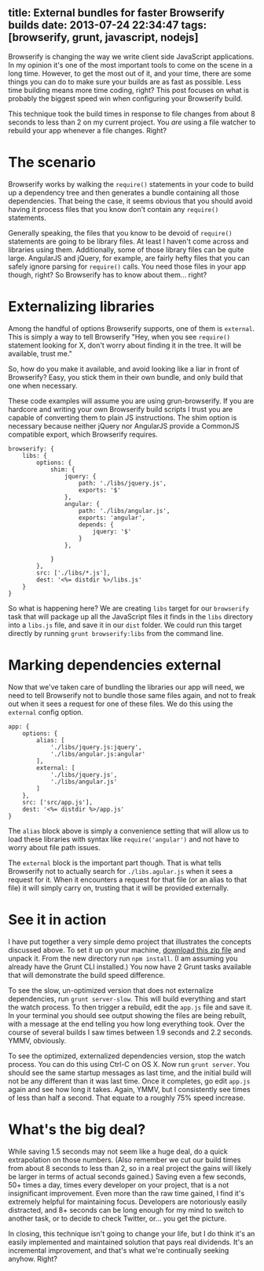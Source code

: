 title: External bundles for faster Browserify builds
date: 2013-07-24 22:34:47
tags: [browserify, grunt, javascript, nodejs]
---
Browserify is changing the way we write client side JavaScript applications. In my opinion it's one of the most important tools to come on the scene in a long time. However, to get the most out of it, and your time, there are some things you can do to make sure your builds are as fast as possible. Less time building means more time coding, right? This post focuses on what is probably the biggest speed win when configuring your Browserify build.

This technique took the build times in response to file changes from about 8 seconds to less than 2 on my current project. You *are* using a file watcher to rebuild your app whenever a file changes. Right?

The scenario
=

Browserify works by walking the `require()` statements in your code to build up a dependency tree and then generates a bundle containing all those dependencies. That being the case, it seems obvious that you should avoid having it process files that you know don't contain any `require()` statements.

Generally speaking, the files that you know to be devoid of `require()` statements are going to be library files. At least I haven't come across and libraries using them. Additionally, some of those library files can be quite large. AngularJS and jQuery, for example, are fairly hefty files that you can safely ignore parsing for `require()` calls. You need those files in your app though, right? So Browserify has to know about them… right?

Externalizing libraries
=

Among the handful of options Browserify supports, one of them is `external`. This is simply a way to tell Browserify "Hey, when you see `require()` statement looking for X, don't worry about finding it in the tree. It will be available, trust me."

So, how do you make it available, and avoid looking like a liar in front of Browserify? Easy, you stick them in their own bundle, and only build that one when necessary.

These code examples will assume you are using grun-browserify. If you are hardcore and writing your own Browserify build scripts I trust you are capable of converting them to plain JS instructions. The shim option is necessary because neither jQuery nor AngularJS provide a CommonJS compatible export, which Browserify requires.

```
browserify: {
	libs: {
		options: {
			shim: {
				jquery: {
					path: './libs/jquery.js',
					exports: '$'
				},
				angular: {
					path: './libs/angular.js', 
					exports: 'angular',
					depends: {
						jquery: '$'
					}
				},

			}
		},
		src: ['./libs/*.js'],
		dest: '<%= distdir %>/libs.js'
	}
}
```

So what is happening here? We are creating  `libs` target for our `browserify` task that will package up all the JavaScript files it finds in the `libs` directory into a `libs.js` file, and save it in our `dist` folder. We could run this target directly by running `grunt browserify:libs` from the command line.

Marking dependencies external
=

Now that we've taken care of bundling the libraries our app will need, we need to tell Browserify not to bundle those same files again, and not to freak out when it sees a request for one of these files. We do this using the `external` config option.

```
app: {
	options: {
		alias: [
			'./libs/jquery.js:jquery',
			'./libs/angular.js:angular'
		],
		external: [
			'./libs/jquery.js',
			'./libs/angular.js'
		]
	},
	src: ['src/app.js'],
	dest: '<%= distdir %>/app.js'
}
```

The `alias` block above is simply a convenience setting that will allow us to load these libraries with syntax like `require('angular')` and not have to worry about file path issues.

The `external` block is the important part though. That is what tells Browserify not to actually search for `./libs.agular.js` when it sees a request for it. When it encounters a request for that file (or an alias to that file) it will simply carry on, trusting that it will be provided externally.

See it in action
=

I have put together a very simple demo project that illustrates the concepts discussed above. To set it up on your machine, [download this zip file](http://benclinkinbeard.com/demos/external-bundles.zip) and unpack it. From the new directory run `npm install`. (I am assuming you already have the Grunt CLI installed.) You now have 2 Grunt tasks available that will demonstrate the build speed difference.

To see the slow, un-optimized version that does not externalize dependencies, run `grunt server-slow`. This will build everything and start the watch process. To then trigger a rebuild, edit the `app.js` file and save it. In your terminal you should see output showing the files are being rebuilt, with a message at the end telling you how long everything took. Over the course of several builds I saw times between 1.9 seconds and 2.2 seconds. YMMV, obviously.

To see the optimized, externalized dependencies version, stop the watch process. You can do this using Ctrl-C on OS X. Now run `grunt server`. You should see the same startup messages as last time, and the initial build will not be any different than it was last time. Once it completes, go edit `app.js` again and see how long it takes. Again, YMMV, but I consistently see times of less than half a second. That equate to a roughly 75% speed increase.

What's the big deal?
=

While saving 1.5 seconds may not seem like a huge deal, do a quick extrapolation on those numbers. (Also remember we cut our build times from about 8 seconds to less than 2, so in a real project the gains will likely be larger in terms of actual seconds gained.) Saving even a few seconds, 50+ times a day, times every developer on your project, that is a not insignificant improvement. Even more than the raw time gained, I find it's extremely helpful for maintaining focus. Developers are notoriously easily distracted, and 8+ seconds can be long enough for my mind to switch to another task, or to decide to check Twitter, or… you get the picture.

In closing, this technique isn't going to change your life, but I do think it's an easily implemented and maintained solution that pays real dividends. It's an incremental improvement, and that's what we're continually seeking anyhow. Right?